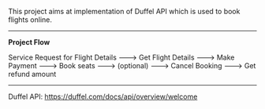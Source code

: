 This project aims at implementation of Duffel API which is used to book flights online. 

-----------------------------------------------------------------------------------------------------------------------------------------------

**Project Flow**
                                                                                          
Service Request for Flight Details ---> Get Flight Details ---> Make Payment ---> Book seats  ---> (optional) --->  Cancel Booking ---> Get refund amount


-----------------------------------------------------------------------------------------------------------------------------------------------

Duffel API: https://duffel.com/docs/api/overview/welcome
                                    
                                     
